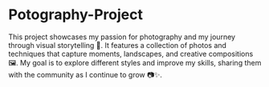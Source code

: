 # Potography-Project
This project showcases my passion for photography and my journey through visual storytelling 🌅. It features a collection of photos and techniques that capture moments, landscapes, and creative compositions 🖼️. My goal is to explore different styles and improve my skills, sharing them with the community as I continue to grow 📷✨.
